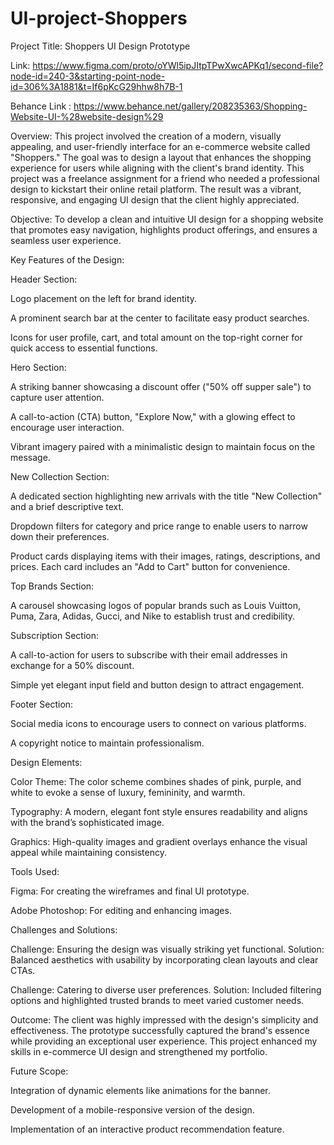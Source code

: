 # UI-project-Shoppers

Project Title: Shoppers UI Design Prototype

Link:  https://www.figma.com/proto/oYWl5ipJItpTPwXwcAPKq1/second-file?node-id=240-3&starting-point-node-id=306%3A1881&t=If6pKcG29hhw8h7B-1 

Behance Link : https://www.behance.net/gallery/208235363/Shopping-Website-UI-%28website-design%29


Overview:
This project involved the creation of a modern, visually appealing, and user-friendly interface for an e-commerce website called "Shoppers." The goal was to design a layout that enhances the shopping experience for users while aligning with the client's brand identity. This project was a freelance assignment for a friend who needed a professional design to kickstart their online retail platform. The result was a vibrant, responsive, and engaging UI design that the client highly appreciated.

Objective:
To develop a clean and intuitive UI design for a shopping website that promotes easy navigation, highlights product offerings, and ensures a seamless user experience.

Key Features of the Design:

Header Section:

Logo placement on the left for brand identity.

A prominent search bar at the center to facilitate easy product searches.

Icons for user profile, cart, and total amount on the top-right corner for quick access to essential functions.

Hero Section:

A striking banner showcasing a discount offer ("50% off supper sale") to capture user attention.

A call-to-action (CTA) button, "Explore Now," with a glowing effect to encourage user interaction.

Vibrant imagery paired with a minimalistic design to maintain focus on the message.

New Collection Section:

A dedicated section highlighting new arrivals with the title "New Collection" and a brief descriptive text.

Dropdown filters for category and price range to enable users to narrow down their preferences.

Product cards displaying items with their images, ratings, descriptions, and prices. Each card includes an "Add to Cart" button for convenience.

Top Brands Section:

A carousel showcasing logos of popular brands such as Louis Vuitton, Puma, Zara, Adidas, Gucci, and Nike to establish trust and credibility.

Subscription Section:

A call-to-action for users to subscribe with their email addresses in exchange for a 50% discount.

Simple yet elegant input field and button design to attract engagement.

Footer Section:

Social media icons to encourage users to connect on various platforms.

A copyright notice to maintain professionalism.

Design Elements:

Color Theme:
The color scheme combines shades of pink, purple, and white to evoke a sense of luxury, femininity, and warmth.

Typography:
A modern, elegant font style ensures readability and aligns with the brand’s sophisticated image.

Graphics:
High-quality images and gradient overlays enhance the visual appeal while maintaining consistency.

Tools Used:

Figma: For creating the wireframes and final UI prototype.

Adobe Photoshop: For editing and enhancing images.

Challenges and Solutions:

Challenge: Ensuring the design was visually striking yet functional.
Solution: Balanced aesthetics with usability by incorporating clean layouts and clear CTAs.

Challenge: Catering to diverse user preferences.
Solution: Included filtering options and highlighted trusted brands to meet varied customer needs.

Outcome:
The client was highly impressed with the design's simplicity and effectiveness. The prototype successfully captured the brand's essence while providing an exceptional user experience. This project enhanced my skills in e-commerce UI design and strengthened my portfolio.

Future Scope:

Integration of dynamic elements like animations for the banner.

Development of a mobile-responsive version of the design.

Implementation of an interactive product recommendation feature.
